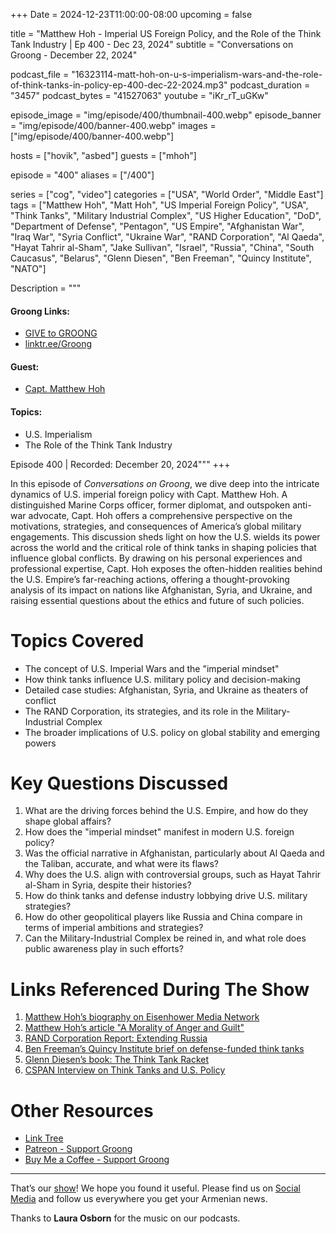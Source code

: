 +++
Date = 2024-12-23T11:00:00-08:00
upcoming = false

title = "Matthew Hoh - Imperial US Foreign Policy, and the Role of the Think Tank Industry | Ep 400 - Dec 23, 2024"
subtitle = "Conversations on Groong - December 22, 2024"

podcast_file = "16323114-matt-hoh-on-u-s-imperialism-wars-and-the-role-of-think-tanks-in-policy-ep-400-dec-22-2024.mp3"
podcast_duration = "3457"
podcast_bytes = "41527063"
youtube = "iKr_rT_uGKw"

episode_image = "img/episode/400/thumbnail-400.webp"
episode_banner = "img/episode/400/banner-400.webp"
images = ["img/episode/400/banner-400.webp"]

hosts = ["hovik", "asbed"]
guests = ["mhoh"]

episode = "400"
aliases = ["/400"]

series = ["cog", "video"]
categories = ["USA", "World Order", "Middle East"]
tags = ["Matthew Hoh", "Matt Hoh", "US Imperial Foreign Policy", "USA", "Think Tanks", "Military Industrial Complex", "US Higher Education", "DoD", "Department of Defense", "Pentagon", "US Empire", "Afghanistan War", "Iraq War", "Syria Conflict", "Ukraine War", "RAND Corporation", "Al Qaeda", "Hayat Tahrir al-Sham", "Jake Sullivan", "Israel", "Russia", "China", "South Caucasus", "Belarus", "Glenn Diesen", "Ben Freeman", "Quincy Institute", "NATO"]

Description = """
#### Groong Links:
* [GIVE to GROONG](https://podcasts.groong.org/donate)
* [linktr.ee/Groong](https://linktr.ee/groong)

#### Guest:
* [Capt. Matthew Hoh](/guest/mhoh)

#### Topics:
* U.S. Imperialism
* The Role of the Think Tank Industry

Episode 400 | Recorded: December 20, 2024"""
+++

In this episode of *Conversations on Groong*, we dive deep into the intricate dynamics of U.S. imperial foreign policy with Capt. Matthew Hoh. A distinguished Marine Corps officer, former diplomat, and outspoken anti-war advocate, Capt. Hoh offers a comprehensive perspective on the motivations, strategies, and consequences of America’s global military engagements. This discussion sheds light on how the U.S. wields its power across the world and the critical role of think tanks in shaping policies that influence global conflicts. By drawing on his personal experiences and professional expertise, Capt. Hoh exposes the often-hidden realities behind the U.S. Empire’s far-reaching actions, offering a thought-provoking analysis of its impact on nations like Afghanistan, Syria, and Ukraine, and raising essential questions about the ethics and future of such policies.

# Topics Covered

- The concept of U.S. Imperial Wars and the "imperial mindset"
- How think tanks influence U.S. military policy and decision-making
- Detailed case studies: Afghanistan, Syria, and Ukraine as theaters of conflict
- The RAND Corporation, its strategies, and its role in the Military-Industrial Complex
- The broader implications of U.S. policy on global stability and emerging powers

# Key Questions Discussed

1. What are the driving forces behind the U.S. Empire, and how do they shape global affairs?
2. How does the "imperial mindset" manifest in modern U.S. foreign policy?
3. Was the official narrative in Afghanistan, particularly about Al Qaeda and the Taliban, accurate, and what were its flaws?
4. Why does the U.S. align with controversial groups, such as Hayat Tahrir al-Sham in Syria, despite their histories?
5. How do think tanks and defense industry lobbying drive U.S. military strategies?
6. How do other geopolitical players like Russia and China compare in terms of imperial ambitions and strategies?
7. Can the Military-Industrial Complex be reined in, and what role does public awareness play in such efforts?

# Links Referenced During The Show

1. [Matthew Hoh’s biography on Eisenhower Media Network](https://eisenhowermedianetwork.org/staff/matthew-hoh/)
2. [Matthew Hoh’s article "A Morality of Anger and Guilt"](https://www.gp.org/a_morality_of_anger_and_guilt)
3. [RAND Corporation Report: Extending Russia](https://www.rand.org/pubs/research_reports/RR3063.html)
4. [Ben Freeman’s Quincy Institute brief on defense-funded think tanks](https://quincyinst.org/research/defense-contractor-funded-think-tanks-dominate-ukraine-debate/)
5. [Glenn Diesen’s book: The Think Tank Racket](https://a.co/d/4wYLiR5)
6. [CSPAN Interview on Think Tanks and U.S. Policy](https://www.c-span.org/program/qa/matthew-hoh/522496)

# Other Resources

- [Link Tree](https://linktr.ee/groong)
- [Patreon - Support Groong](https://www.patreon.com/ann_groong)
- [Buy Me a Coffee - Support Groong](https://www.buymeacoffee.com/groong)

---

That’s our [show](https://podcasts.groong.org/)! We hope you found it useful. Please find us on [Social Media](https://linktr.ee/groong) and follow us everywhere you get your Armenian news.

Thanks to **Laura Osborn** for the music on our podcasts.

